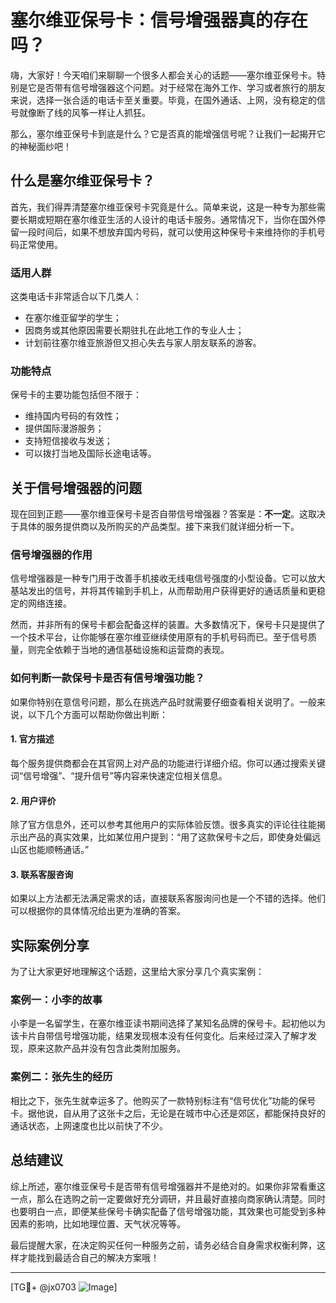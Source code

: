 # 塞尔维亚保号卡：信号增强器真的存在吗？

嗨，大家好！今天咱们来聊聊一个很多人都会关心的话题——塞尔维亚保号卡。特别是它是否带有信号增强器这个问题。对于经常在海外工作、学习或者旅行的朋友来说，选择一张合适的电话卡至关重要。毕竟，在国外通话、上网，没有稳定的信号就像断了线的风筝一样让人抓狂。

那么，塞尔维亚保号卡到底是什么？它是否真的能增强信号呢？让我们一起揭开它的神秘面纱吧！

## 什么是塞尔维亚保号卡？

首先，我们得弄清楚塞尔维亚保号卡究竟是什么。简单来说，这是一种专为那些需要长期或短期在塞尔维亚生活的人设计的电话卡服务。通常情况下，当你在国外停留一段时间后，如果不想放弃国内号码，就可以使用这种保号卡来维持你的手机号码正常使用。

### 适用人群

这类电话卡非常适合以下几类人：
- 在塞尔维亚留学的学生；
- 因商务或其他原因需要长期驻扎在此地工作的专业人士；
- 计划前往塞尔维亚旅游但又担心失去与家人朋友联系的游客。

### 功能特点

保号卡的主要功能包括但不限于：
- 维持国内号码的有效性；
- 提供国际漫游服务；
- 支持短信接收与发送；
- 可以拨打当地及国际长途电话等。

## 关于信号增强器的问题

现在回到正题——塞尔维亚保号卡是否自带信号增强器？答案是：**不一定**。这取决于具体的服务提供商以及所购买的产品类型。接下来我们就详细分析一下。

### 信号增强器的作用

信号增强器是一种专门用于改善手机接收无线电信号强度的小型设备。它可以放大基站发出的信号，并将其传输到手机上，从而帮助用户获得更好的通话质量和更稳定的网络连接。

然而，并非所有的保号卡都会配备这样的装置。大多数情况下，保号卡只是提供了一个技术平台，让你能够在塞尔维亚继续使用原有的手机号码而已。至于信号质量，则完全依赖于当地的通信基础设施和运营商的表现。

### 如何判断一款保号卡是否有信号增强功能？

如果你特别在意信号问题，那么在挑选产品时就需要仔细查看相关说明了。一般来说，以下几个方面可以帮助你做出判断：

#### 1. 官方描述
每个服务提供商都会在其官网上对产品的功能进行详细介绍。你可以通过搜索关键词“信号增强”、“提升信号”等内容来快速定位相关信息。

#### 2. 用户评价
除了官方信息外，还可以参考其他用户的实际体验反馈。很多真实的评论往往能揭示出产品的真实效果，比如某位用户提到：“用了这款保号卡之后，即使身处偏远山区也能顺畅通话。”

#### 3. 联系客服咨询
如果以上方法都无法满足需求的话，直接联系客服询问也是一个不错的选择。他们可以根据你的具体情况给出更为准确的答案。

## 实际案例分享

为了让大家更好地理解这个话题，这里给大家分享几个真实案例：

### 案例一：小李的故事
小李是一名留学生，在塞尔维亚读书期间选择了某知名品牌的保号卡。起初他以为该卡片自带信号增强功能，结果发现根本没有任何变化。后来经过深入了解才发现，原来这款产品并没有包含此类附加服务。

### 案例二：张先生的经历
相比之下，张先生就幸运多了。他购买了一款特别标注有“信号优化”功能的保号卡。据他说，自从用了这张卡之后，无论是在城市中心还是郊区，都能保持良好的通话状态，上网速度也比以前快了不少。

## 总结建议

综上所述，塞尔维亚保号卡是否带有信号增强器并不是绝对的。如果你非常看重这一点，那么在选购之前一定要做好充分调研，并且最好直接向商家确认清楚。同时也要明白一点，即便某些保号卡确实配备了信号增强功能，其效果也可能受到多种因素的影响，比如地理位置、天气状况等等。

最后提醒大家，在决定购买任何一种服务之前，请务必结合自身需求权衡利弊，这样才能找到最适合自己的解决方案哦！

---

[TG💪+ @jx0703 ![Image](https://github.com/user-attachments/assets/dbca1d08-cadb-493c-b0ec-ad6f7a83f270)]